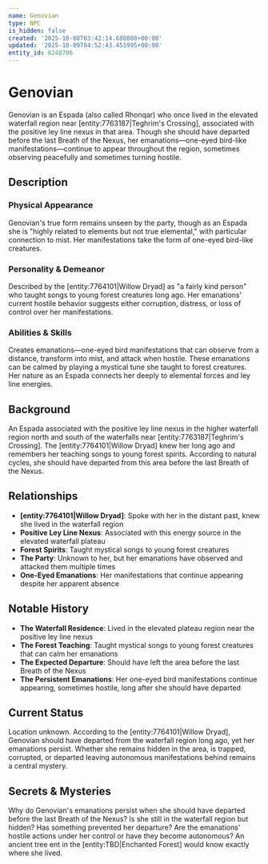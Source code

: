 ```yaml
---
name: Genovian
type: NPC
is_hidden: false
created: '2025-10-08T03:42:14.680808+00:00'
updated: '2025-10-09T04:52:43.451995+00:00'
entity_id: 8248706
---
```


# Genovian

Genovian is an Espada (also called Rhonqar) who once lived in the elevated waterfall region near [entity:7763187|Teghrim's Crossing], associated with the positive ley line nexus in that area. Though she should have departed before the last Breath of the Nexus, her emanations—one-eyed bird-like manifestations—continue to appear throughout the region, sometimes observing peacefully and sometimes turning hostile.

## Description

### Physical Appearance

Genovian's true form remains unseen by the party, though as an Espada she is "highly related to elements but not true elemental," with particular connection to mist. Her manifestations take the form of one-eyed bird-like creatures.

### Personality & Demeanor

Described by the [entity:7764101|Willow Dryad] as "a fairly kind person" who taught songs to young forest creatures long ago. Her emanations' current hostile behavior suggests either corruption, distress, or loss of control over her manifestations.

### Abilities & Skills

Creates emanations—one-eyed bird manifestations that can observe from a distance, transform into mist, and attack when hostile. These emanations can be calmed by playing a mystical tune she taught to forest creatures. Her nature as an Espada connects her deeply to elemental forces and ley line energies.

## Background

An Espada associated with the positive ley line nexus in the higher waterfall region north and south of the waterfalls near [entity:7763187|Teghrim's Crossing]. The [entity:7764101|Willow Dryad] knew her long ago and remembers her teaching songs to young forest spirits. According to natural cycles, she should have departed from this area before the last Breath of the Nexus.

## Relationships

- **[entity:7764101|Willow Dryad]**: Spoke with her in the distant past, knew she lived in the waterfall region
- **Positive Ley Line Nexus**: Associated with this energy source in the elevated waterfall plateau
- **Forest Spirits**: Taught mystical songs to young forest creatures
- **The Party**: Unknown to her, but her emanations have observed and attacked them multiple times
- **One-Eyed Emanations**: Her manifestations that continue appearing despite her apparent absence

## Notable History

- **The Waterfall Residence**: Lived in the elevated plateau region near the positive ley line nexus
- **The Forest Teaching**: Taught mystical songs to young forest creatures that can calm her emanations
- **The Expected Departure**: Should have left the area before the last Breath of the Nexus
- **The Persistent Emanations**: Her one-eyed bird manifestations continue appearing, sometimes hostile, long after she should have departed

## Current Status

Location unknown. According to the [entity:7764101|Willow Dryad], Genovian should have departed from the waterfall region long ago, yet her emanations persist. Whether she remains hidden in the area, is trapped, corrupted, or departed leaving autonomous manifestations behind remains a central mystery.

## Secrets & Mysteries

Why do Genovian's emanations persist when she should have departed before the last Breath of the Nexus? Is she still in the waterfall region but hidden? Has something prevented her departure? Are the emanations' hostile actions under her control or have they become autonomous? An ancient tree ent in the [entity:TBD|Enchanted Forest] would know exactly where she lived.
